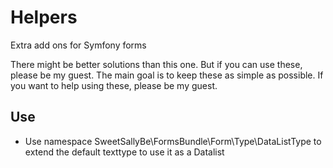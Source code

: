 # Helpers

Extra add ons for Symfony forms

There might be better solutions than this one. But if you can use
these, please be my guest. The main goal is to keep these as simple as possible. If you want to help using these, please
be my guest.

## Use

- Use namespace SweetSallyBe\FormsBundle\Form\Type\DataListType to extend the default texttype to use it as a Datalist
